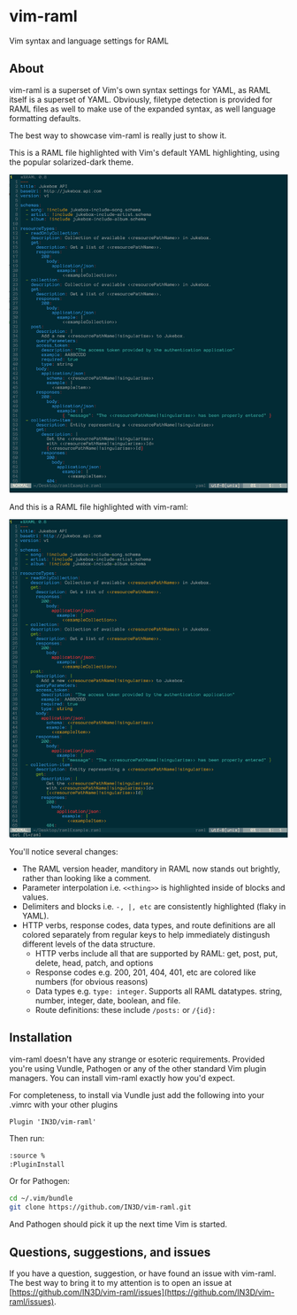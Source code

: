 # vim-raml
Vim syntax and language settings for RAML

About
---
vim-raml is a superset of Vim's own syntax settings for YAML, as RAML itself is a superset of YAML. Obviously, filetype detection is provided for RAML files as well to make use of the expanded syntax, as well language formatting defaults.

The best way to showcase vim-raml is really just to show it.

This is a RAML file highlighted with Vim's default YAML highlighting, using the popular solarized-dark theme.

<img src="https://github.com/IN3D/vim-raml/blob/master/screenshots/yaml_highlighting.png" height="575">

And this is a RAML file highlighted with vim-raml:

<img src="https://github.com/IN3D/vim-raml/blob/master/screenshots/raml_highlighting.png" height="575">

You'll notice several changes:
 - The RAML version header, manditory in RAML now stands out brightly, rather than looking like a comment.
 - Parameter interpolation i.e. ```<<thing>>``` is highlighted inside of blocks and values.
 - Delimiters and blocks i.e. ```-, |, etc``` are consistently highlighted (flaky in YAML).
 - HTTP verbs, response codes, data types, and route definitions are all colored separately from regular keys to help immediately distingush different levels of the data structure.
   - HTTP verbs include all that are supported by RAML: get, post, put, delete, head, patch, and options
   - Response codes e.g. 200, 201, 404, 401, etc are colored like numbers (for obvious reasons)
   - Data types e.g. ```type: integer```. Supports all RAML datatypes. string, number, integer, date, boolean, and file.
   - Route definitions: these include ```/posts:``` or ```/{id}:```

Installation
---
vim-raml doesn't have any strange or esoteric requirements.
Provided you're using Vundle, Pathogen or any of the other standard Vim plugin managers. You can install vim-raml exactly how you'd expect.

For completeness, to install via Vundle just add the following into your .vimrc with your other plugins
```viml
Plugin 'IN3D/vim-raml'
```
Then run:
```
:source %
:PluginInstall
```

Or for Pathogen:
```bash
cd ~/.vim/bundle
git clone https://github.com/IN3D/vim-raml.git
```
And Pathogen should pick it up the next time Vim is started.


Questions, suggestions, and issues
---
If you have a question, suggestion, or have found an issue with vim-raml. The best way to bring it to my attention is to open an issue at [https://github.com/IN3D/vim-raml/issues](https://github.com/IN3D/vim-raml/issues).
